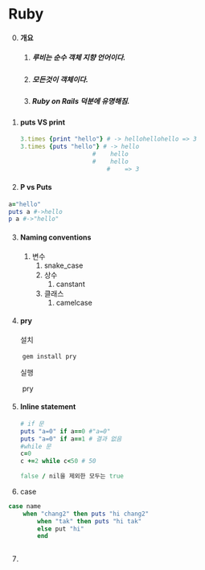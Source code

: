 # Ruby

0. ####  개요

   1. #####  루비는 순수 객체 지향 언어이다.

   2. ##### 모든것이 객체이다.

   3. ##### Ruby  on Rails 덕분에 유명해짐.

1. #### puts VS print

   ```ruby
   3.times {print "hello"} # -> hellohellohello => 3 
   3.times {puts "hello"} # -> hello
   					   #	hello
   					   #	hello
    					   #	=> 3 
   
   ```





2. #### P vs Puts

```ruby
a="hello"
puts a #->hello
p a #->"hello"

```

3. #### Naming conventions

   1. 변수
      1. snake_case
      2. 상수
         1.  canstant
      3. 클래스 
         1. camelcase

4. #### pry

   설치

   ​	`gem install pry`

   실행

   ​	pry

5. #### Inline statement

   ```ruby
   # if 문
   puts "a=0" if a==0 #"a=0"
   puts "a=0" if a==1 # 결과 없음
   #while 문
   c=0
   c +=2 while c<50 # 50
       
   false / nil을 제외한 모두는 true    
   ```

   

6.  case

   ```ruby
   case name
       when "chang2" then puts "hi chang2"
           when "tak" then puts "hi tak"
           else put "hi"
           end
       
   ```

   

7. 





